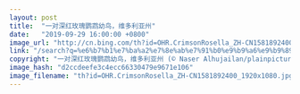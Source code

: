 ```yaml
---
layout: post
title:  "一对深红玫瑰鹦鹉幼鸟，维多利亚州"
date:   "2019-09-29 16:00:00 +0800"
image_url: "http://cn.bing.com/th?id=OHR.CrimsonRosella_ZH-CN1581892400_1920x1080.jpg&rf=LaDigue_1920x1080.jpg&pid=hp"
link: "/search?q=%e6%b7%b1%e7%ba%a2%e7%8e%ab%e7%91%b0%e9%b9%a6%e9%b9%89&form=hpcapt&mkt=zh-cn"
copyright: "一对深红玫瑰鹦鹉幼鸟，维多利亚州 (© Naser Alhujailan/plainpicture/Minden Pictures)"
image_hash: "d2ccdeefe3c4ecc66330479e9671e106"
image_filename: "th?id=OHR.CrimsonRosella_ZH-CN1581892400_1920x1080.jpg&rf=LaDigue_1920x1080.jpg&pid=hp"
---
```

